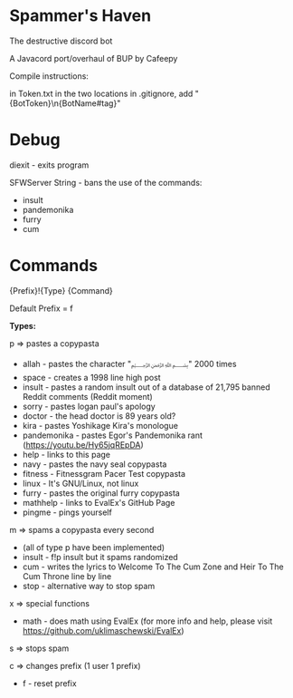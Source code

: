 # Spammer's Haven
The destructive discord bot

A Javacord port/overhaul of BUP by Cafeepy

Compile instructions:

in Token.txt in the two locations in .gitignore, 
add "{BotToken}\n{BotName#tag}"

# Debug

diexit - exits program

SFWServer String - bans the use of the commands:
 
 - insult
 - pandemonika
 - furry
 - cum

# Commands
{Prefix}!{Type} {Command}

Default Prefix = f

**Types:**

p => pastes a copypasta

 - allah - pastes the character "﷽" 2000 times
 - space - creates a 1998 line high post
 - insult - pastes a random insult out of a database of 21,795 banned Reddit comments (Reddit moment)
 - sorry - pastes logan paul's apology
 - doctor - the head doctor is 89 years old?
 - kira - pastes Yoshikage Kira's monologue
 - pandemonika - pastes Egor's Pandemonika rant (https://youtu.be/Hy65jqREpDA)
 - help - links to this page
 - navy - pastes the navy seal copypasta
 - fitness - Fitnessgram Pacer Test copypasta
 - linux - It's GNU/Linux, not linux
 - furry - pastes the original furry copypasta
 - mathhelp - links to EvalEx's GitHub Page
 - pingme - pings yourself

m => spams a copypasta every second

 - (all of type p have been implemented)
 - insult - f!p insult but it spams randomized
 - cum - writes the lyrics to Welcome To The Cum Zone and Heir To The Cum Throne line by line
 - stop - alternative way to stop spam
 
x => special functions

 - math - does math using EvalEx (for more info and help, please visit https://github.com/uklimaschewski/EvalEx)

s => stops spam

c => changes prefix (1 user 1 prefix)

 - f - reset prefix
